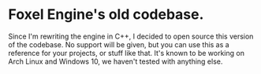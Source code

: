 # Foxel Engine's old codebase.
Since I'm rewriting the engine in C++, I decided to open source this version of the codebase.
No support will be given, but you can use this as a reference for your projects, or stuff like that.
It's known to be working on Arch Linux and Windows 10, we haven't tested with anything else.
